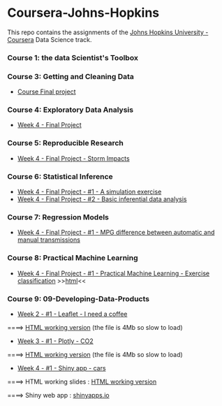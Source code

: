 # Coursera-Johns-Hopkins

This repo contains the assignments of the [Johns Hopkins University - Coursera](https://www.coursera.org/jhu) Data Science track.
<br/>

### Course 1: the data Scientist's Toolbox 

### Course 3: Getting and Cleaning Data

- [Course Final project](03-Getting-and-Cleaning-Data)

### Course 4: Exploratory Data Analysis

- [Week 4 - Final Project](04-Exploratory-Data-Analysis-Week4-Project)

### Course 5: Reproducible Research

- [Week 4 - Final Project - Storm Impacts](05-Reproducible-Research-Week4b-Project2-Storm)

### Course 6: Statistical Inference

- [Week 4 - Final Project - #1 - A simulation exercise](06-Statistical-Inference)
- [Week 4 - Final Project - #2 - Basic inferential data analysis](06-Statistical-Inference)

### Course 7:  Regression Models

- [Week 4 - Final Project - #1 - MPG difference between automatic and manual transmissions](07-Regression-Models)

### Course 8:  Practical Machine Learning

- [Week 4 - Final Project - #1 - Practical Machine Learning - Exercise classification](08-Practical-Machine-Learning)  >>[html](http://htmlpreview.github.io/?https://github.com/chris-FR-GitHub/Coursera-Johns-Hopkins/blob/master/08-Practical-Machine-Learning/PracticalML-1-pml.html)<<

### Course 9:  09-Developing-Data-Products

- [Week 2 - #1 - Leaflet - I need a coffee](09-Developing-Data-Products/Week2)

====>  [HTML working version](https://chris-fr-github.github.io/Coursera-Johns-Hopkins/09-W2/DevDataProducts-PRJ-1-Leaflet.html)    (the file is 4Mb so slow to load)

- [Week 3 - #1 - Plotly - CO2](09-Developing-Data-Products/Week3)

====>  [HTML working version](https://chris-fr-github.github.io/Coursera-Johns-Hopkins/09-W3/DevDataProducts-PRJ-2-Plotly.html)    (the file is 4Mb so slow to load)

- [Week 4 - #1 - Shiny app - cars](09-Developing-Data-Products/Week4)

====>  HTML working slides : [HTML working version](https://chris-fr-github.github.io/Coursera-Johns-Hopkins/09-W4/DevDataPrd-Week4-Slides.html)    

====>  Shiny web app :  [shinyapps.io](https://chris-fr-github.shinyapps.io/DevDataPrd-Week4-ShinyWebApp/)    
